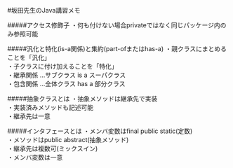 #坂田先生のJava講習メモ

#####アクセス修飾子
・何も付けない場合privateではなく同じパッケージ内のみ参照可能　　

#####汎化と特化(is-a関係)と集約(part-ofまたはhas-a)
・親クラスにまとめることを「汎化」  
・子クラスに付け加えることを「特化」  
・継承関係 …サブクラス is a スーパクラス  
・包含関係 …全体クラス has a 部分クラス  

#####抽象クラスとは
・抽象メソッドは継承先で実装  
・実装済みメソッドも記述可能  
・継承先は一意  

#####インタフェースとは
・メンバ変数はfinal public static(定数)  
・メソッドはpublic abstract(抽象メソッド)  
・継承先は複数可(ミックスイン)  
・メンバ変数は一意  　　
